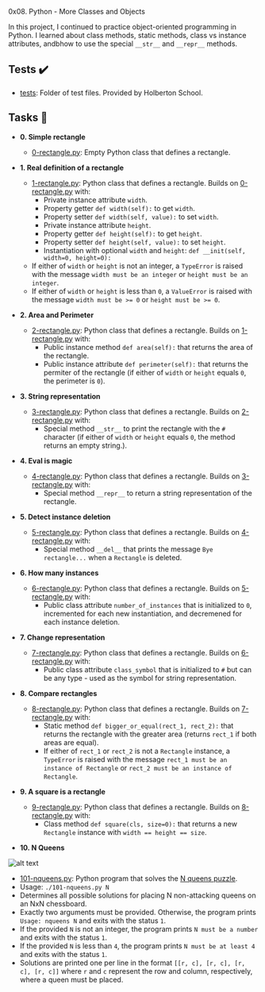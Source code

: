 0x08. Python - More Classes and Objects

In this project, I continued to practice object-oriented programming in Python. I learned about class methods, static methods, class vs instance attributes, andbhow to use the special `__str__` and `__repr__` methods.

## Tests :heavy_check_mark:

* [tests](./tests): Folder of test files. Provided by Holberton School.

## Tasks :page_with_curl:

* **0. Simple rectangle**
  * [0-rectangle.py](./0-rectangle.py): Empty Python class that defines a rectangle.

* **1. Real definition of a rectangle**
  * [1-rectangle.py](./1-rectangle.py): Python class that defines a rectangle. Builds on [0-rectangle.py](./0-rectangle.py) with:
    * Private instance attribute `width`.
    * Property getter `def width(self):` to get `width`.
    * Property setter `def width(self, value):` to set `width`.
    * Private instance attribute `height`.
    * Property getter `def height(self):` to get `height`.
    * Property setter `def height(self, value):` to set `height`.
    * Instantiation with optional `width` and `height`: `def __init(self,   width=0, height=0):`
  * If either of `width` or `height` is not an integer, a `TypeError` is raised with the message `width must be an integer` or `height must be an integer`.
  * If either of `width` or `height` is less than `0`, a `ValueError` is raised with the message `width must be >= 0` or `height must be >= 0`.

* **2. Area and Perimeter**
  * [2-rectangle.py](./2-rectangle.py): Python class that defines a rectangle. Builds on [1-rectangle.py](./1-rectangle.py) with:
    * Public instance method `def area(self):` that returns the area of the rectangle.
    * Public instance attribute `def perimeter(self):` that returns the permiter of the rectangle (if either of `width` or `height` equals `0`, the perimeter is `0`).

* **3. String representation**
  * [3-rectangle.py](./3-rectangle.py): Python class that defines a rectangle. Builds on [2-rectangle.py](./2-rectangle.py) with:
    * Special method `__str__` to print the rectangle with the `#` character (if either of `width` or `height` equals `0`, the method returns an empty
    string.).

* **4. Eval is magic**
  * [4-rectangle.py](./4-rectangle.py): Python class that defines a rectangle. Builds on [3-rectangle.py](./3-rectangle.py) with:
    * Special method `__repr__` to return a string representation of the rectangle.

* **5. Detect instance deletion**
  * [5-rectangle.py](./5-rectangle.py): Python class that defines a rectangle. Builds on [4-rectangle.py](./4-rectangle.py) with:
    * Special method `__del__` that prints the message `Bye rectangle...` when a `Rectangle` is deleted.

* **6. How many instances**
  * [6-rectangle.py](./6-rectangle.py): Python class that defines a rectangle. Builds on [5-rectangle.py](./5-rectangle.py) with:
    * Public class attribute `number_of_instances` that is initialized to `0`, incremented for each new instantiation, and decremened for each instance deletion.

* **7. Change representation**
  * [7-rectangle.py](./7-rectangle.py): Python class that defines a rectangle. Builds on [6-rectangle.py](./6-rectangle.py) with:
    * Public class attribute `class_symbol` that is initialized to `#` but can be any type - used as the symbol for string representation.

* **8. Compare rectangles**
  * [8-rectangle.py](./8-rectangle.py): Python class that defines a rectangle. Builds on [7-rectangle.py](./7-rectangle.py) with:
    * Static method `def bigger_or_equal(rect_1, rect_2):` that returns the rectangle with the greater area (returns `rect_1` if both areas are equal).
    * If either of `rect_1` or `rect_2` is not a `Rectangle` instance, a `TypeError` is raised with the message `rect_1 must be an instance of Rectangle` or `rect_2 must be an instance of Rectangle`.

* **9. A square is a rectangle**
  * [9-rectangle.py](./9-rectangle.py): Python class that defines a rectangle. Builds on [8-rectangle.py](./8-rectangle.py) with:
    * Class method `def square(cls, size=0):` that returns a new `Rectangle` instance with `width == height == size`.

* **10. N Queens**

 ![alt text](http://www.crestbook.com/files/Judit-photo1_602x433.jpg)
 
  * [101-nqueens.py](./101-nqueens.py): Python program that solves the [N queens puzzle](https://en.wikipedia.org/wiki/Eight_queens_puzzle).
  * Usage: `./101-nqueens.py N`
  * Determines all possible solutions for placing N non-attacking queens on an NxN chessboard.
  * Exactly two arguments must be provided. Otherwise, the program prints `Usage: nqueens N` and exits with the status `1`.
  * If the provided `N` is not an integer, the program prints `N must be a number` and exits with the status `1`.
  * If the provided `N` is less than `4`, the program prints `N must be at least 4` and exits with the status `1`.
  * Solutions are printed one per line in the format `[[r, c], [r, c], [r, c], [r, c]]` where `r` and `c` represent the row and column, respectively, where a queen must be placed.
